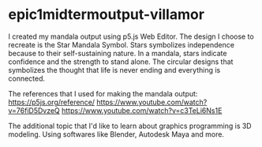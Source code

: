 # epic1midtermoutput-villamor

I created my mandala output using p5.js Web Editor. The design I choose to recreate is the Star Mandala Symbol. Stars symbolizes independence because to their self-sustaining nature. In a mandala, stars indicate confidence and the strength to stand alone. The circular designs that symbolizes the thought that life is never ending and everything is connected. 

The references that I used for making the mandala output: 
https://p5js.org/reference/
https://www.youtube.com/watch?v=76fiD5DvzeQ
https://www.youtube.com/watch?v=c3TeLi6Ns1E

The additional topic that I'd like to learn about graphics programming is 3D modeling. Using softwares like Blender, Autodesk Maya and more. 
